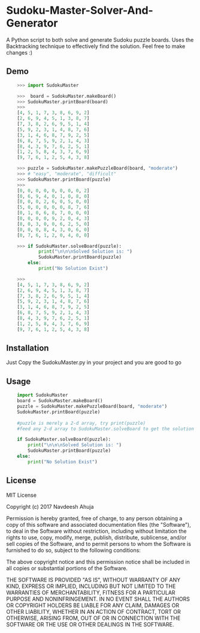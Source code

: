 # Sudoku-Master-Solver-And-Generator

A Python script to both solve and generate Sudoku puzzle boards.
Uses the Backtracking technique to effectively find the solution.
Feel free to make changes :) 

## Demo
```	python
	>>> import SudokuMaster

	>>>  board = SudokuMaster.makeBoard()
	>>> SudokuMaster.printBoard(board)
	>>>
	[4, 5, 1, 7, 3, 8, 6, 9, 2]
	[2, 6, 9, 4, 5, 1, 3, 8, 7]
	[7, 3, 8, 2, 6, 9, 5, 1, 4]
	[5, 9, 2, 3, 1, 4, 8, 7, 6]
	[3, 1, 4, 6, 8, 7, 9, 2, 5]
	[6, 8, 7, 5, 9, 2, 1, 4, 3]
	[8, 4, 3, 9, 7, 6, 2, 5, 1]
	[1, 2, 5, 8, 4, 3, 7, 6, 9]
	[9, 7, 6, 1, 2, 5, 4, 3, 8]

	>>> puzzle = SudokuMaster.makePuzzleBoard(board, "moderate")
	>>> # "easy", "moderate", "difficult"
	>>> SudokuMaster.printBoard(puzzle)
	>>>
	[0, 0, 0, 0, 0, 0, 0, 0, 2]
	[0, 6, 9, 4, 0, 1, 0, 8, 0]
	[0, 0, 0, 2, 6, 0, 5, 0, 0]
	[5, 0, 0, 0, 0, 0, 8, 7, 6]
	[0, 1, 0, 6, 8, 7, 0, 0, 0]
	[0, 0, 0, 0, 9, 2, 0, 4, 3]
	[8, 0, 3, 0, 0, 6, 2, 5, 0]
	[0, 0, 0, 8, 4, 3, 0, 6, 0]
	[0, 7, 6, 1, 2, 0, 4, 0, 0]

	>>> if SudokuMaster.solveBoard(puzzle):
    		print("\n\n\nSolved Solution is: ")
    		SudokuMaster.printBoard(puzzle)
		else:
    		print("No Solution Exist")

    >>> 
    [4, 5, 1, 7, 3, 8, 6, 9, 2]
	[2, 6, 9, 4, 5, 1, 3, 8, 7]
	[7, 3, 8, 2, 6, 9, 5, 1, 4]
	[5, 9, 2, 3, 1, 4, 8, 7, 6]
	[3, 1, 4, 6, 8, 7, 9, 2, 5]
	[6, 8, 7, 5, 9, 2, 1, 4, 3]
	[8, 4, 3, 9, 7, 6, 2, 5, 1]
	[1, 2, 5, 8, 4, 3, 7, 6, 9]
	[9, 7, 6, 1, 2, 5, 4, 3, 8]
```

## Installation

Just Copy the SudokuMaster.py in your project and you are good to go

## Usage
``` python
    import SudokuMaster
	board = SudokuMaster.makeBoard()
	puzzle = SudokuMaster.makePuzzleBoard(board, "moderate")
	SudokuMaster.printBoard(puzzle)
	
	#puzzle is merely a 2-d array, try print(puzzle)
	#feed any 2-d array to SudokuMaster.solveBoard to get the solution

	if SudokuMaster.solveBoard(puzzle):
	    print("\n\n\nSolved Solution is: ")
	    SudokuMaster.printBoard(puzzle)
	else:
	    print("No Solution Exist")
```

## License
MIT License

Copyright (c) 2017 Navdeesh Ahuja

Permission is hereby granted, free of charge, to any person obtaining a copy
of this software and associated documentation files (the "Software"), to deal
in the Software without restriction, including without limitation the rights
to use, copy, modify, merge, publish, distribute, sublicense, and/or sell
copies of the Software, and to permit persons to whom the Software is
furnished to do so, subject to the following conditions:

The above copyright notice and this permission notice shall be included in all
copies or substantial portions of the Software.

THE SOFTWARE IS PROVIDED "AS IS", WITHOUT WARRANTY OF ANY KIND, EXPRESS OR
IMPLIED, INCLUDING BUT NOT LIMITED TO THE WARRANTIES OF MERCHANTABILITY,
FITNESS FOR A PARTICULAR PURPOSE AND NONINFRINGEMENT. IN NO EVENT SHALL THE
AUTHORS OR COPYRIGHT HOLDERS BE LIABLE FOR ANY CLAIM, DAMAGES OR OTHER
LIABILITY, WHETHER IN AN ACTION OF CONTRACT, TORT OR OTHERWISE, ARISING FROM,
OUT OF OR IN CONNECTION WITH THE SOFTWARE OR THE USE OR OTHER DEALINGS IN THE
SOFTWARE.
